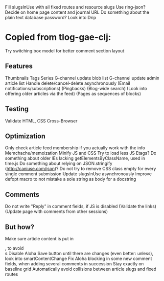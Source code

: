 Fill slugsInUse with all fixed routes and resource slugs
Use ring-json?
Decide on home page content and journal URL
Do something about the plain text database password?
Look into Drip


# Copied from tlog-gae-clj:

Try switching box model for better comment section layout


## Features

Thumbnails
Tags
Series
G-channel update blob list
G-channel update admin article list
Handle delete/cancel-delete asynchronously
(Email notifications/subscriptions)
(Pingbacks)
(Blog-wide search)
(Look into offering older articles via the feed)
(Pages as sequences of blocks)


## Testing

Validate HTML, CSS
Cross-Browser


## Optimization

Only check article feed membership if you actually work with the info
Memchache/memoization
Minify JS and CSS
Try to load less JS
Etags?
Do something about older IEs lacking getElementsByClassName, used in time.js
Do something about relying on JSON.stringify (http://caniuse.com/json)?
Do not try to remove CSS class empty for every single comment submission
Update slugsInUse asynchronously
Improve defopt macro to not mistake a sole string as body for a docstring


## Comments

Do not write "Reply" in comment fields, if JS is disabled
(Validate the links)
(Update page with comments from other sessions)


## But how?

Make sure article content is put in <p>, to avoid <br>s
Disable Aloha Save button until there are changes (even better: unless), look into smartContentChange
Fix Aloha blocking in some new comment fields, when adding several comments in succession
Stay exactly on baseline grid
Automatically avoid collisions between article slugs and fixed routes
